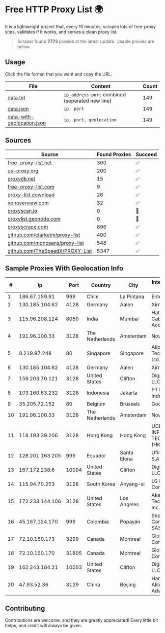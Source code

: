 
# Free HTTP Proxy List 🌍

It is a lightweight project that, every 10 minutes, scrapes lots of free-proxy sites, validates if it works, and serves a clean proxy list.


> Scraper found **7773** proxies at the latest update. Usable proxies are below.

## Usage

Click the file format that you want and copy the URL.


|File|Content|Count|
|----|-------|-----|
|[data.txt](https://raw.githubusercontent.com/themiralay/Proxy-List-World/master/data.txt)|`ip_address:port` combined (seperated new line)|149|
|[data.json](https://raw.githubusercontent.com/themiralay/Proxy-List-World/master/data.json)|`ip, port`|149|
|[data-with-geolocation.json](https://raw.githubusercontent.com/themiralay/Proxy-List-World/master/data-with-geolocation.json)|`ip, port, geolocation`|149|

## Sources

|Source|Found Proxies|Succeed|
|------|-------------|-------|
|[free-proxy-list.net](https://free-proxy-list.net)|300|✅|
|[us-proxy.org](https://www.us-proxy.org)|200|✅|
|[proxydb.net](http://proxydb.net)|15|✅|
|[free-proxy-list.com](https://free-proxy-list.com/?page=&port=&type%5B%5D=http&type%5B%5D=https&up_time=0&search=Search)|9|✅|
|[proxy-list.download](https://www.proxy-list.download/HTTP)|26|✅|
|[vpnoverview.com](https://vpnoverview.com/privacy/anonymous-browsing/free-proxy-servers)|32|✅|
|[proxyscan.io](https://www.proxyscan.io)|0|🚫|
|[proxylist.geonode.com](https://proxylist.geonode.com/api/proxy-list?limit=300&page=1&sort_by=lastChecked&sort_type=desc&protocols=http,https)|0|🚫|
|[proxyscrape.com](https://api.proxyscrape.com/v2/?request=displayproxies&protocol=http&timeout=10000&country=all&ssl=all&anonymity=all)|896|✅|
|[github.com/clarketm/proxy-list](https://raw.githubusercontent.com/clarketm/proxy-list/master/proxy-list-raw.txt)|400|✅|
|[github.com/monosans/proxy-list](https://raw.githubusercontent.com/monosans/proxy-list/main/proxies/http.txt)|548|✅|
|[github.com/TheSpeedX/PROXY-List](https://raw.githubusercontent.com/TheSpeedX/PROXY-List/master/http.txt)|5347|✅|


## Sample Proxies With Geolocation Info

|#|Ip|Port|Country|City|Internet Service Provider|
|-|--|----|-------|----|-------------------------|
|1|186.67.159.91|999|Chile|La Pintana|Entel Chile S.A.|
|2|130.185.104.62|4128|Germany|Aalen|Xirra GmbH|
|3|115.96.208.124|8080|India|Mumbai|Hathway IP over Cable Internet Access|
|4|191.96.100.33|3128|The Netherlands|Amsterdam|NovoServe B.V.|
|5|8.219.97.248|80|Singapore|Singapore|Alibaba (US) Technology Co., Ltd.|
|6|130.185.104.62|4128|Germany|Aalen|Xirra GmbH|
|7|159.203.70.121|3128|United States|Clifton|DigitalOcean, LLC|
|8|103.160.63.232|3128|Indonesia|Jakarta|PT Herza Digital Indonesia|
|9|35.205.72.152|80|Belgium|Brussels|Google LLC|
|10|191.96.100.33|3128|The Netherlands|Amsterdam|NovoServe B.V.|
|11|118.193.39.206|3128|Hong Kong|Hong Kong|UCLOUD INFORMATION TECHNOLOGY (HK) LIMITED|
|12|128.201.163.205|999|Ecuador|Santa Elena|Ufinet Panama S.A.|
|13|167.172.238.6|10004|United States|Clifton|DigitalOcean, LLC|
|14|115.94.70.253|3128|South Korea|Anyang-si|LG DACOM Corporation|
|15|172.233.144.106|3128|United States|Los Angeles|Akamai Technologies, Inc.|
|16|45.167.124.170|999|Colombia|Popayán|Sepcom Comunicaciones SAS|
|17|72.10.160.173|3299|Canada|Montreal|GloboTech Communications|
|18|72.10.160.170|31805|Canada|Montreal|GloboTech Communications|
|19|162.243.184.21|10003|United States|Clifton|DigitalOcean, LLC|
|20|47.93.52.36|3129|China|Beijing|Hangzhou Alibaba Advertising Co|



## Contributing

Contributions are welcome, and they are greatly appreciated! Every
little bit helps, and credit will always be given.

